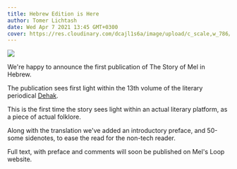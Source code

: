 ```yaml
---
title: Hebrew Edition is Here
author: Tomer Lichtash
date: Wed Apr 7 2021 13:45 GMT+0300
cover: https://res.cloudinary.com/dcajl1s6a/image/upload/c_scale,w_786/v1646486680/mels-loop/9f8e9214adaaa4b57b29_yx777b.jpg
---
```


![](https://res.cloudinary.com/dcajl1s6a/image/upload/c_scale,w_786/v1646486680/mels-loop/9f8e9214adaaa4b57b29_yx777b.jpg)

We're happy to announce the first publication of The Story of Mel in Hebrew.

The publication sees first light within the 13th volume of the literary periodical [Dehak](https://mitzlolpoetry.wixsite.com/dehak/13).

This is the first time the story sees light within an actual literary platform, as a piece of actual folklore.

Along with the translation we've added an introductory preface, and 50-some sidenotes, to ease the read for the non-tech reader.

Full text, with preface and comments will soon be published on Mel's Loop website.
